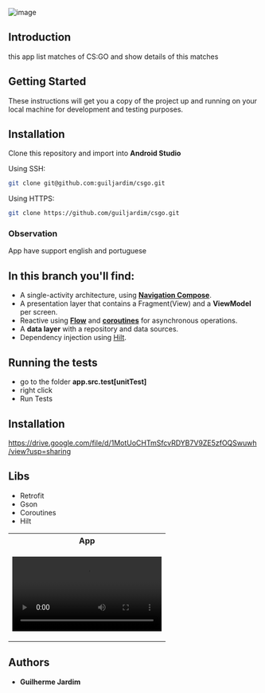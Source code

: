 ![image](https://user-images.githubusercontent.com/13336001/179811676-2cc633fb-09aa-47c7-baf9-61cbe19ea99e.png)


## Introduction
this app list matches of CS:GO and show details of this matches

## Getting Started

These instructions will get you a copy of the project up and running on your local machine for development and testing purposes.

## Installation
Clone this repository and import into **Android Studio**

Using SSH:
```bash
git clone git@github.com:guiljardim/csgo.git
```

Using HTTPS:
```bash
git clone https://github.com/guiljardim/csgo.git
```

### Observation
App have support english and portuguese

## In this branch you'll find:
*   A single-activity architecture, using **[Navigation Compose](https://developer.android.com/jetpack/compose/navigation)**.
*   A presentation layer that contains a Fragment(View) and a **ViewModel** per screen.
*   Reactive using **[Flow](https://developer.android.com/kotlin/flow)** and **[coroutines](https://kotlinlang.org/docs/coroutines-overview.html)** for asynchronous operations.
*   A **data layer** with a repository and data sources.
*   Dependency injection using [Hilt](https://developer.android.com/training/dependency-injection/hilt-android).


## Running the tests

- go to the folder **app.src.test[unitTest]**
- right click
- Run Tests


## Installation
https://drive.google.com/file/d/1MotUoCHTmSfcvRDYB7V9ZE5zfOQSwuwh/view?usp=sharing

## Libs

- Retrofit
- Gson
- Coroutines
- Hilt


<table>
<tr>
<th> App </th>
</tr>
<tr>
<td>

![video](https://user-images.githubusercontent.com/13336001/179811957-65529f7a-b2a4-4dfb-bc95-dde310be0d9f.mp4)

</td>
</tr>
</table>


## Authors

* **Guilherme Jardim** 
